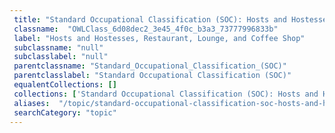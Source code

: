 ```yaml
--- 
 title: "Standard Occupational Classification (SOC): Hosts and Hostesses, Restaurant, Lounge, and Coffee Shop" 
 classname:  "OWLClass_6d08dec2_3e45_4f0c_b3a3_73777996833b" 
 label: "Hosts and Hostesses, Restaurant, Lounge, and Coffee Shop" 
 subclassname: "null" 
 subclasslabel: "null" 
 parentclassname: "Standard_Occupational_Classification_(SOC)" 
 parentclasslabel: "Standard Occupational Classification (SOC)" 
 equalentCollections: [] 
 collections: ['Standard Occupational Classification (SOC): Hosts and Hostesses, Restaurant, Lounge, and Coffee Shop']
 aliases:  "/topic/standard-occupational-classification-soc-hosts-and-hostesses-restaurant-lounge-and-coffee-shop"  
 searchCategory: "topic" 
---
```

